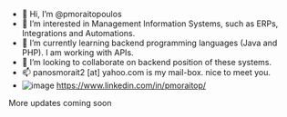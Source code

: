 - 👋 Hi, I’m @pmoraitopoulos
- 👀 I’m interested in Management Information Systems, such as ERPs, Integrations and Automations.
- 🌱 I’m currently learning backend programming languages (Java and PHP). I am working with APIs.
- 💞️ I’m looking to collaborate on backend position of these systems.
- 📫 panosmorait2 [at] yahoo.com is my mail-box. nice to meet you.
- ![image](https://user-images.githubusercontent.com/29717793/190483184-d6182a02-601b-4c7d-939f-e255e2796356.png)
https://www.linkedin.com/in/pmoraitop/

More updates coming soon

<!---
pmoraitopoulos/pmoraitopoulos is a ✨ special ✨ repository because its `README.md` (this file) appears on your GitHub profile.
You can click the Preview link to take a look at your changes.
--->
